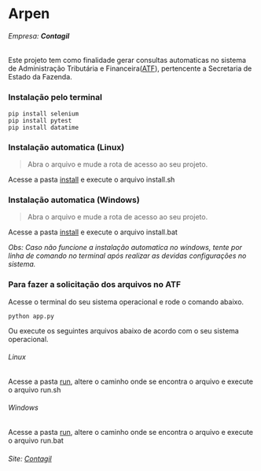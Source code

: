 # Arpen
###### Empresa: **Contagil**

Este projeto tem como finalidade gerar consultas automaticas no sistema de Administração Tributária e Financeira([ATF](https://www4.receita.pb.gov.br/atf/)), pertencente a Secretaria de Estado da Fazenda.

### Instalação pelo terminal

```
pip install selenium
pip install pytest
pip install datatime
```

### Instalação automatica (Linux)

> Abra o arquivo e mude a rota de acesso ao seu projeto.

Acesse a pasta [install](/src/install) e execute o arquivo install.sh

### Instalação automatica (Windows)

> Abra o arquivo e mude a rota de acesso ao seu projeto.

Acesse a pasta [install](/src/install) e execute o arquivo install.bat

_Obs: Caso não funcione a instalação automatica no windows, tente por linha de comando no terminal após realizar as devidas configurações no sistema._

### Para fazer a solicitação dos arquivos no ATF

Acesse o terminal do seu sistema operacional e rode o comando abaixo.

```
python app.py
```

Ou execute os seguintes arquivos abaixo de acordo com o seu sistema operacional.

###### Linux

Acesse a pasta [run](/src/run), altere o caminho onde se encontra o arquivo e execute o arquivo run.sh

###### Windows

Acesse a pasta [run](/src/run), altere o caminho onde se encontra o arquivo e execute o arquivo run.bat

###### Site: [Contagil](http://www.contagilpb.com.br/)